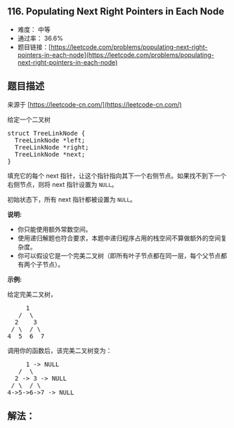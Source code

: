 ## 116. Populating Next Right Pointers in Each Node

- 难度： 中等
- 通过率： 36.6%
- 题目链接：[https://leetcode.com/problems/populating-next-right-pointers-in-each-node](https://leetcode.com/problems/populating-next-right-pointers-in-each-node)


## 题目描述

来源于 [https://leetcode-cn.com/](https://leetcode-cn.com/)

<p>给定一个二叉树</p>

<pre>struct TreeLinkNode {
  TreeLinkNode *left;
  TreeLinkNode *right;
  TreeLinkNode *next;
}</pre>

<p>填充它的每个 next 指针，让这个指针指向其下一个右侧节点。如果找不到下一个右侧节点，则将 next 指针设置为 <code>NULL</code>。</p>

<p>初始状态下，所有&nbsp;next 指针都被设置为 <code>NULL</code>。</p>

<p><strong>说明:</strong></p>

<ul>
	<li>你只能使用额外常数空间。</li>
	<li>使用递归解题也符合要求，本题中递归程序占用的栈空间不算做额外的空间复杂度。</li>
	<li>你可以假设它是一个完美二叉树（即所有叶子节点都在同一层，每个父节点都有两个子节点）。</li>
</ul>

<p><strong>示例:</strong></p>

<p>给定完美二叉树，</p>

<pre>     1
   /  \
  2    3
 / \  / \
4  5  6  7</pre>

<p>调用你的函数后，该完美二叉树变为：</p>

<pre>     1 -&gt; NULL
   /  \
  2 -&gt; 3 -&gt; NULL
 / \  / \
4-&gt;5-&gt;6-&gt;7 -&gt; NULL</pre>


## 解法：